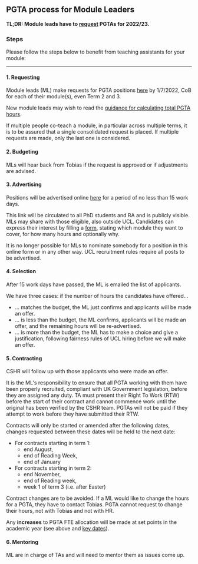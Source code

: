 ## PGTA process for Module Leaders

**TL;DR: Module leads have to [request](https://forms.gle/X311EkXpwZkkgWwX7) PGTAs for 2022/23.**

### Steps

Please follow the steps below to benefit from teaching assistants for your module:

-------

#### 1. Requesting

Module leads (ML) make requests for PGTA positions [here](https://forms.gle/X311EkXpwZkkgWwX7) by 1/7/2022, CoB for each
of their module(s), even Term 2 and 3.

New module leads may wish to read the [guidance for calculating total PGTA hours](hours.html).

If multiple people co-teach a module, in particular across multiple terms, it is to be assured that a single
consolidated request is placed. If multiple requests are made, only the last one is considered.

#### 2. Budgeting

MLs will hear back from Tobias if the request is approved or if adjustments are advised.

#### 3. Advertising

Positions will be advertised online [here](https://tinyurl.com/mm69m93w) for a period of no less than 15 work days.

This link will be circulated to all PhD students and RA and is publicly visible. MLs may share with those eligible, also
outside UCL. Candidates can express their interest by filling a [form](https://forms.gle/vqfNfGuxjxzaK9no6), stating
which module they want to cover, for how many hours and optionally why.

It is no longer possible for MLs to nominate somebody for a position in this online form or in any other way. UCL
recruitment rules require all posts to be advertised.

#### 4. Selection

After 15 work days have passed, the ML is emailed the list of applicants.

We have three cases: if the number of hours the candidates have offered...

- ... matches the budget, the ML just confirms and applicants will be made an offer.
- ... is less than the budget, the ML confirms, applicants will be made an offer, and the remaining hours will be
  re-advertised.
- ... is more than the budget, the ML has to make a choice and give a justification, following fairness rules of UCL
  hiring before we will make an offer.

#### 5. Contracting

CSHR will follow up with those applicants who were made an offer.

It is the ML's responsibility to ensure that all PGTA working with them have been properly recruited, compliant with UK
Government legislation, before they are assigned any duty. TA must present their Right To Work (RTW) before the start of
their contract and cannot commence work until the original has been verified by the CSHR team. PGTAs will not be paid if
they attempt to work before they have submitted their RTW.

Contracts will only be started or amended after the following dates, changes requested between these dates will be held
to the next date:

- For contracts starting in term 1:
    - end August,
    - end of Reading Week,
    - end of January
- For contracts starting in term 2:
    - end November,
    - end of Reading week,
    - week 1 of term 3 (i.e. after Easter)

Contract changes are to be avoided. If a ML would like to change the hours for a PGTA, they have to contact Tobias. PGTA
cannot request to change their hours, not with Tobias and not with HR.

Any **increases** to PGTA FTE allocation will be made at set points in the academic year (see above
and [key dates](/index#key-dates)).

#### 6. Mentoring

ML are in charge of TAs and will need to mentor them as issues come up.

